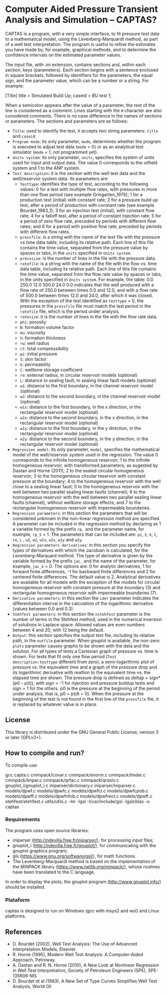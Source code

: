 # Computer Aided Pressure Transient Analysis and Simulation – CAPTAS?

CAPTAS is a program, with a very simple interface, to fit pressure test data to a mathematical model, using the Levenberg-Marquardt method, as part of a well test interpretation.
The program is useful to refine the estimates you have made by, for example, graphical methods, and to determine the confidence intervals on the estimated parameter values.

The input file, with .ini extension, contains sections and, within each section, keys (parameters). Each section begins with a sentence enclosed in square brackets, followed by identifiers for the parameters, the equal sign, and the parameter value, which can be a number or a string.
For example:

[Title]
title  = Simulated Build Up;
caseid = BU test 1;

When a semicolon appears after the value of a parameter, the rest of the line is considered as a comment. Lines starting with the `#` character are also considered comments. There is no case difference in the names of sections or parameters.
The sections and parameters are as follows:

- `Title`: used to identify the test, it accepts two string parameters: `title` and `caseid`.
- `Program mode`: its only parameter, `mode`, determines whether the program is executed to adjust test data (`mode` = 0) or as an analytical test simulator (`mode` = 1, not programmed yet).
- `Units system`: its only parameter, `units`, specifies the system of units used for input and output data. The value 0 corresponds to the oilfield system and 1 to the ANP system.
- `Test description`: it is the section with the well test data and the well/reservoir system data. Its parameters are:
  - `testtype`: identifies the type of test, according to the following values: 0 for a test with multiple flow rates, with pressures in more than one flow period (see example Gringarten_1979); 1 for a production test (initial) with constant rate; 2 for a pressure build up test, after a period of production with constant rate (see example Bourdet_1983_1); 3 for an injection test (initial), with constant flow rate; 4 for a falloff test, after a period of constant injection rate; 5 for a period of zero flow rate, preceded by periods with different flow rates; and 6 for a period with positive flow rate, preceded by periods with different flow rates.
  - `pressfile`: is a string with the name of the text file with the pressure vs time data table, including its relative path. Each line of this file contains the time value, separated from the pressure value by spaces or tabs, in the `units` specified in `Units system`.
  - `presssize`: is the number of lines in the file with the pressure data.
  - `ratefile`: is a string with the name of the file with the flow vs. time data table, including its relative path. Each line of this file contains the time value, separated from the flow rate value by spaces or tabs, in the units specified in `Units system`. For example, the table: 0.0 250.0 12.0 500.0 24.0 0.0 indicates that the well produced with a flow rate of 250.0 between times 0.0 and 12.0, and with a flow rate of 500.0 between times 12.0 and 24.0, after which it was closed. With the exception of the test identified as `testtype` = 0, the pressures in the `pressfile` file must match the last period in the `ratefile` file, which is the period under analysis.
   - `ratesize`: it is the number of lines in the file with the flow rate data.
   - `phi`: porosity
   - `B`: formation volume factor
   - `mu`: viscosity
   - `h`: formation thickness
   - `rw`: well radius
   - `ct`: total compressibility
   - `pi`: initial pressure
   - `S`: skin factor
   - `k`: permeability
   - `C`: wellbore storage coefficient
   - `re`: external radius, in circular reservoir models (optional)
   - `L`: distance to sealing fault, in sealing linear fault models (optional)
   - `w1`: distance to the first boundary, in the channel reservoir model (optional)
   - `w2`: distance to the second boundary, in the channel reservoir model (optional)
   - `w1x`: distance to the first boundary, in the x direction, in the rectangular reservoir model (optional)
   - `w2x`: distance to the second boundary, in the x direction, in the rectangular reservoir model (optional)
   - `w1y`: distance to the first boundary, in the y direction, in the rectangular reservoir model (optional)
   - `w2y`: distance to the second boundary, in the y direction, in the rectangular reservoir model (optional)
 - `Regression model`: its only parameter, `model`, specifies the mathematical model of the well/reservoir system used in the regression. The value 0 corresponds to the infinite homogeneous reservoir; 1 to the infinite homogeneous reservoir, with transformed parameters, as sugested by Dastan and Horne (2011); 2 to the sealed circular homogeneous reservoir; 3 to the homogeneous circular reservoir with constant pressure at the boundary; 4 to the homogeneous reservoir with the well close to a sealing linear fault; 5 to the homogeneous reservoir with the well between two parallel sealing linear faults (channel); 6 to the homogeneous reservoir with the well between two parallel sealing linear faults (channel), without wellbore storage effects; and 7 to the rectangular homogeneous reservoir with impermeable boundaries.
 - `Regression parameters`: in this section the parameters that will be considered unknown in the non-linear regression method are specified. A parameter can be included in the regression method by declaring as 1 a variable formed by the prefix `rp_` and the parameter name, for example, `rp_S` = 1. The parameters that can be included are: `pi`, `S`, `k`, `C`, `re`, `L` , `w1`, `w2`, `w1x`, `w2x`, `w1y` and `w2y`.
 - `Regression parameters derivatives`: in this section you specify the types of derivatives with which the Jacobian is calculated, for the Levenberg-Marquard method. The type of derivative is given by the variable formed by the prefix `jac_` and the name of the parameter, for example, `jac_k` = 0. The options are: 0 for analytic derivatives, 1 for forward finite differences, -1 for backward finite differences and 2 for centered finite differences. The default value is 2. Analytical derivatives are available for all models with the exception of the models for circular homogeneous reservoir with constant pressure at the boundary (3) and rectangular homogeneous reservoir with impermeable boundaries (7).
 - `Derivative parameters`: in this section the `Lder` parameter indicates the differentiation interval in the calculation of the logarithmic derivative (values between 0.0 and 0.3).
 - `Stehfest parameters`: in this section the `nstehfest` parameter is the number of terms in the Stehfest method, used in the numerical inversion of solutions in Laplace space. Allowed values are even numbers between 4 and 20, with 12 being the default.
 - `Output`: this section specifies the output text file, including its relative path, in the `outfile` parameter. When gnuplot is available, the non-zero `plots` parameter causes graphs to be shown with the data and the solution. For all types of tests a Cartesian graph of pressure vs. time is shown. For tests that fit only one flow period (`Test description:testtype` different from zero), a semi-logarithmic plot of pressure vs. the equivalent time and a graph of the pressure drop and its logarithmic derivative with realtion to the equivalent time vs. the elapsed time are shown. The pressure drop is defined as deltap = sign*(p0 – p(t)), with sign = -1 for injection and pressure buildup tests and sign = 1 for the others. p0 is the pressure at the beginning of the period under analysis, that is, p0 = p(dt = 0). When the pressure at the beginning of the test is not found in the first line of the `pressfile` file, it is replaced by whatever value is in place.

## License

This library is distributed under the GNU General Public License, version 3 or later (GPLv3+).

## How to compile and run?

To compile use:

gcc capta.c cminpack/covar.c cminpack/enorm.c cminpack/lmder.c cminpack/lmpar.c cminpack/qrfac.c cminpack/qrsolv.c gnuplot_i/gnuplot_i.c iniparser/dictionary.c iniparser/iniparser.c models/dpwf.c models/dpwfc.c models/dpwfcl.c models/dpwfcpob.c models/dpwff.c models/dpwfnfob.c models/dpwfrect.c models/dpwft.c stehfest/stehfest.c utils/utils.c -lm -lgsl -I/usr/include/gsl -lgslcblas -o captas

### Requirements

The program uses open source libraries: 
 - iniparser (http://ndevilla.free.fr/iniparser/), for processing input files; 
 - gnuplot_i (http://ndevilla.free.fr/gnuplot/), for communicating with the gnuplot graphics program;
 - gls (https://www.gnu.org/software/gsl/), for math functions. 
 - The Levenberg-Marquardt method is based on the implementation of the MINPACK library (https://www.netlib.org/minpack/), whose routines have been translated to the C language.

In order to display the plots, the gnuplot program (http://www.gnuplot.info/) should be installed.

### Plataform

captas is designed to run on Windows (gcc with msys2 and wsl) and Linux platforms.

## References

- D. Bourdet (2002), Well Test Analysis: The Use of Advanced Interpretation Models, Elsevier.
- R. Horne (1995), Modern Well Test Analysis: A Computer-Aided Approach, Petroway.
- A. Dastan and R. N. Horne (2010), A New Look at Nonlinear Regression in Well Test Interpretation, Society of Petroleum Engineers (SPE), SPE-135606-MS
- D. Bourdet et al (1983), A New Set of Type Curves Simplifies Well Test Analysis, World Oil
